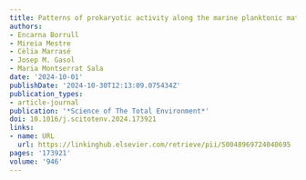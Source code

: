 ```yaml
---
title: Patterns of prokaryotic activity along the marine planktonic matter continuum
authors:
- Encarna Borrull
- Mireia Mestre
- Cèlia Marrasé
- Josep M. Gasol
- Maria Montserrat Sala
date: '2024-10-01'
publishDate: '2024-10-30T12:13:09.075434Z'
publication_types:
- article-journal
publication: '*Science of The Total Environment*'
doi: 10.1016/j.scitotenv.2024.173921
links:
- name: URL
  url: https://linkinghub.elsevier.com/retrieve/pii/S0048969724040695
pages: '173921'
volume: '946'
---
```

